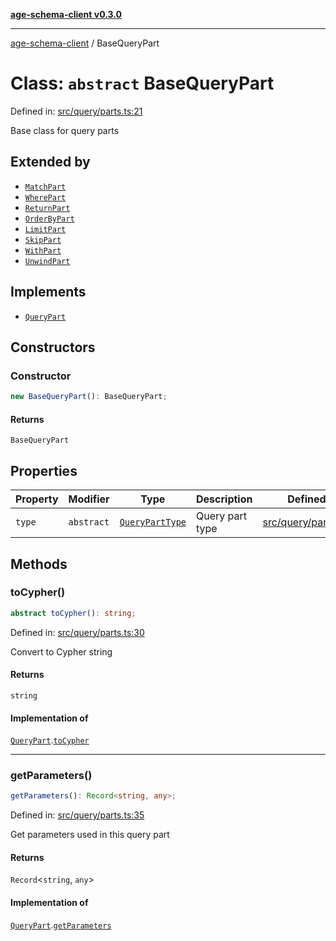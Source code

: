 [**age-schema-client v0.3.0**](../index.md)

***

[age-schema-client](/ageSchemaClient/api-generated/index.md) / BaseQueryPart

# Class: `abstract` BaseQueryPart

Defined in: [src/query/parts.ts:21](https://github.com/standardbeagle/ageSchemaClient/blob/main/src/query/parts.ts#L21)

Base class for query parts

## Extended by

- [`MatchPart`](/ageSchemaClient/api-generated/classes/MatchPart.md)
- [`WherePart`](/ageSchemaClient/api-generated/classes/WherePart.md)
- [`ReturnPart`](/ageSchemaClient/api-generated/classes/ReturnPart.md)
- [`OrderByPart`](/ageSchemaClient/api-generated/classes/OrderByPart.md)
- [`LimitPart`](/ageSchemaClient/api-generated/classes/LimitPart.md)
- [`SkipPart`](/ageSchemaClient/api-generated/classes/SkipPart.md)
- [`WithPart`](/ageSchemaClient/api-generated/classes/WithPart.md)
- [`UnwindPart`](/ageSchemaClient/api-generated/classes/UnwindPart.md)

## Implements

- [`QueryPart`](/ageSchemaClient/api-generated/interfaces/QueryPart.md)

## Constructors

### Constructor

```ts
new BaseQueryPart(): BaseQueryPart;
```

#### Returns

`BaseQueryPart`

## Properties

| Property | Modifier | Type | Description | Defined in |
| ------ | ------ | ------ | ------ | ------ |
| <a id="type"></a> `type` | `abstract` | [`QueryPartType`](/ageSchemaClient/api-generated/enumerations/QueryPartType.md) | Query part type | [src/query/parts.ts:25](https://github.com/standardbeagle/ageSchemaClient/blob/main/src/query/parts.ts#L25) |

## Methods

### toCypher()

```ts
abstract toCypher(): string;
```

Defined in: [src/query/parts.ts:30](https://github.com/standardbeagle/ageSchemaClient/blob/main/src/query/parts.ts#L30)

Convert to Cypher string

#### Returns

`string`

#### Implementation of

[`QueryPart`](/ageSchemaClient/api-generated/interfaces/QueryPart.md).[`toCypher`](/ageSchemaClient/api-generated/interfaces/QueryPart.md#tocypher)

***

### getParameters()

```ts
getParameters(): Record<string, any>;
```

Defined in: [src/query/parts.ts:35](https://github.com/standardbeagle/ageSchemaClient/blob/main/src/query/parts.ts#L35)

Get parameters used in this query part

#### Returns

`Record`\<`string`, `any`\>

#### Implementation of

[`QueryPart`](/ageSchemaClient/api-generated/interfaces/QueryPart.md).[`getParameters`](/ageSchemaClient/api-generated/interfaces/QueryPart.md#getparameters)
